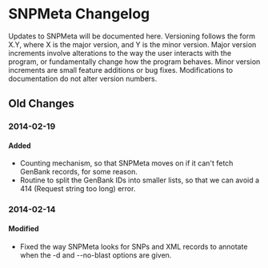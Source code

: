 # SNPMeta Changelog
Updates to SNPMeta will be documented here. Versioning follows the form X.Y,
where X is the major version, and Y is the minor version. Major version
increments involve alterations to the way the user interacts with the program,
or fundamentally change how the program behaves. Minor version increments
are small feature additions or bug fixes. Modifications to documentation do not
alter version numbers.


## Old Changes
### 2014-02-19
#### Added
- Counting mechanism, so that SNPMeta moves on if it can't fetch GenBank
  records, for some reason.
- Routine to split the GenBank IDs into smaller lists, so that we
  can avoid a 414 (Request string too long) error.

### 2014-02-14
#### Modified
- Fixed the way SNPMeta looks for SNPs and XML records to annotate
  when the -d and --no-blast options are given.
